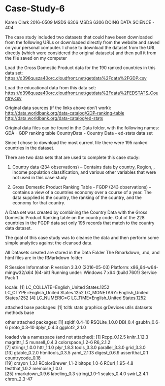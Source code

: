 # Case-Study-6
Karen Clark
2016-0509 MSDS 6306
MSDS 6306 DOING DATA SCIENCE - 404

The case study included two datasets that could have been downloaded from the following URLs or downloaded directly from the website and saved on your personal computer.  I chose to download the dataset from the URL directly (which were considered the original datasets) and then pull it from the file saved on my computer

Load the Gross Domestic Product data for the 190 ranked countries in this data set: 
https://d396qusza40orc.cloudfront.net/getdata%2Fdata%2FGDP.csv 

Load the educational data from this data set: 
https://d396qusza40orc.cloudfront.net/getdata%2Fdata%2FEDSTATS_Country.csv 

Original data sources (if the links above don’t work): 
http://data.worldbank.org/data-catalog/GDP-ranking-table 
http://data.worldbank.org/data-catalog/ed-stats 

Original data files can be found in the Data folder, with the following names:
GDA - GDP ranking table
CountryData -  Country Data - ed-stats data set

Since I chose to download the most current file there were 195 ranked countries in the dataset.

There are two data sets that are used to complete this case study:

1.	Country data (234 observations) – Contains data by country, Region, , income population classification, and various other variables that were not used in this case study

2.	Gross Domestic Product Ranking Table - FGDP (243 observations) – contains a view of a countries economy over a course of a year.
The data supplied is the country, the ranking of the country, and the economy for that country.

A Data set was created by combining the Country Data with the Gross Domestic Product Ranking table on the country code.  Out of the 228 countries in the FGDP data set only 195 records that match to the country data dataset.

The goal of this case study was to cleanse the data and then perform some simple analytics against the cleansed data.

All Datasets created are stored in the Data Folder
The Rmarkdown, .md, and html files are in the RMarkdown folder

R Session Information
R version 3.3.0 (2016-05-03)
Platform: x86_64-w64-mingw32/x64 (64-bit)
Running under: Windows 7 x64 (build 7601) Service Pack 1

locale:
[1] LC_COLLATE=English_United States.1252  LC_CTYPE=English_United States.1252    LC_MONETARY=English_United States.1252
[4] LC_NUMERIC=C                           LC_TIME=English_United States.1252    

attached base packages:
[1] tcltk     stats     graphics  grDevices utils     datasets  methods   base     

other attached packages:
[1] sqldf_0.4-10  RSQLite_1.0.0 DBI_0.4       gsubfn_0.6-6  proto_0.3-10  dplyr_0.4.3   ggplot2_2.1.0

loaded via a namespace (and not attached):
 [1] Rcpp_0.12.5        knitr_1.12.3       magrittr_1.5       munsell_0.4.3      colorspace_1.2-6   R6_2.1.2          
 [7] stringr_1.0.0      httr_1.1.0         plyr_1.8.3         tools_3.3.0        parallel_3.3.0     grid_3.3.0        
[13] gtable_0.2.0       htmltools_0.3.5    yaml_2.1.13        digest_0.6.9       assertthat_0.1     countrycode_0.18  
[19] crayon_1.3.1       RColorBrewer_1.1-2 bitops_1.0-6       RCurl_1.95-4.8     testthat_1.0.2     memoise_1.0.0     
[25] rmarkdown_0.9.6    labeling_0.3       stringi_1.0-1      scales_0.4.0       swirl_2.4.1        chron_2.3-47      
